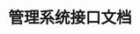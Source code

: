 <!--
 * @Description: 管理系统接口文档
 * @Author: cdl
 * @Date: 2022-06-09 18:31:25
 * @LastEditors: cdl
 * @LastEditTime: 2022-06-16 15:18:30
-->
# 管理系统接口文档
